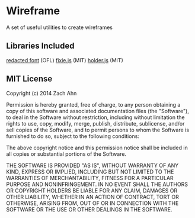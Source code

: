 # Wireframe

A set of useful utilities to create wireframes

## Libraries Included

[redacted font](https://github.com/christiannaths/Redacted-Font) (OFL)
[fixie.js](https://github.com/ryhan/fixie) (MIT)
[holder.js](https://github.com/imsky/holder) (MIT)

## MIT License

Copyright (c) 2014 Zach Ahn

Permission is hereby granted, free of charge, to any person obtaining a copy
of this software and associated documentation files (the "Software"), to deal
in the Software without restriction, including without limitation the rights
to use, copy, modify, merge, publish, distribute, sublicense, and/or sell
copies of the Software, and to permit persons to whom the Software is
furnished to do so, subject to the following conditions:

The above copyright notice and this permission notice shall be included in all
copies or substantial portions of the Software.

THE SOFTWARE IS PROVIDED "AS IS", WITHOUT WARRANTY OF ANY KIND, EXPRESS OR
IMPLIED, INCLUDING BUT NOT LIMITED TO THE WARRANTIES OF MERCHANTABILITY,
FITNESS FOR A PARTICULAR PURPOSE AND NONINFRINGEMENT. IN NO EVENT SHALL THE
AUTHORS OR COPYRIGHT HOLDERS BE LIABLE FOR ANY CLAIM, DAMAGES OR OTHER
LIABILITY, WHETHER IN AN ACTION OF CONTRACT, TORT OR OTHERWISE, ARISING FROM,
OUT OF OR IN CONNECTION WITH THE SOFTWARE OR THE USE OR OTHER DEALINGS IN THE
SOFTWARE.
